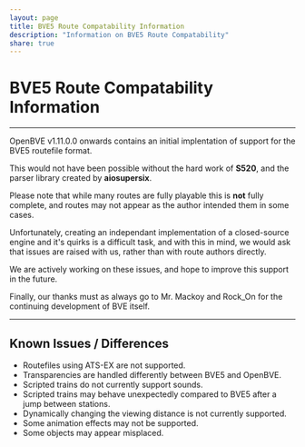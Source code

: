 ```yaml
---
layout: page
title: BVE5 Route Compatability Information
description: "Information on BVE5 Route Compatability"
share: true
---
```


# BVE5 Route Compatability Information

---


OpenBVE v1.11.0.0 onwards contains an initial implentation of support for the BVE5 routefile format.

This would not have been possible without the hard work of **S520**, and the parser library created by **aiosupersix**.


Please note that while many routes are fully playable this is **not** fully complete, and routes may not appear as the author intended them in some cases.


Unfortunately, creating an independant implementation of a closed-source engine and it's quirks is a difficult task, and with this in mind, we would ask that issues are raised with us, rather than with route authors directly.

We are actively working on these issues, and hope to improve this support in the future.


Finally, our thanks must as always go to Mr. Mackoy and Rock_On for the continuing development of BVE itself.


---

## Known Issues / Differences

* Routefiles using ATS-EX are not supported.
* Transparencies are handled differently between BVE5 and OpenBVE.
* Scripted trains do not currently support sounds.
* Scripted trains may behave unexpectedly compared to BVE5 after a jump between stations.
* Dynamically changing the viewing distance is not currently supported.
* Some animation effects may not be supported.
* Some objects may appear misplaced.
